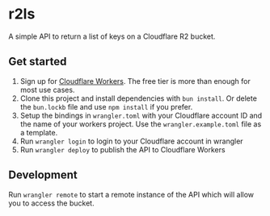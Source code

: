# r2ls

A simple API to return a list of keys on a Cloudflare R2 bucket.

## Get started

1. Sign up for [Cloudflare Workers](https://workers.dev). The free tier is more than enough for most use cases.
2. Clone this project and install dependencies with `bun install`. Or delete the `bun.lockb` file and use `npm install` if you prefer.
3. Setup the bindings in `wrangler.toml` with your Cloudflare account ID and the name of your workers project. Use the `wrangler.example.toml` file as a template.
4. Run `wrangler login` to login to your Cloudflare account in wrangler
5. Run `wrangler deploy` to publish the API to Cloudflare Workers

## Development

Run `wrangler remote` to start a remote instance of the API which will allow you to access the bucket.
